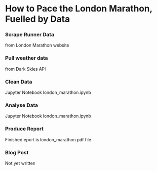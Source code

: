 # How to Pace the London Marathon, Fuelled by Data

### Scrape Runner Data 
from London Marathon website

### Pull weather data 
from Dark Skies API

### Clean Data
Jupyter Notebook london_marathon.ipynb

### Analyse Data
Jupyter Notebook london_marathon.ipynb

### Produce Report
Finished eport is london_marathon.pdf file

### Blog Post
Not yet written
